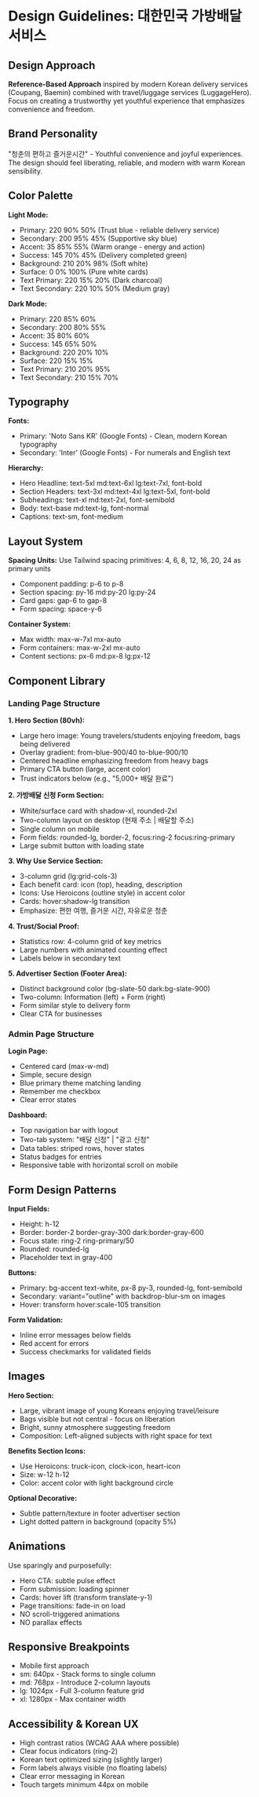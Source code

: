 # Design Guidelines: 대한민국 가방배달 서비스

## Design Approach
**Reference-Based Approach** inspired by modern Korean delivery services (Coupang, Baemin) combined with travel/luggage services (LuggageHero). Focus on creating a trustworthy yet youthful experience that emphasizes convenience and freedom.

## Brand Personality
"청춘의 편하고 즐거운시간" - Youthful convenience and joyful experiences. The design should feel liberating, reliable, and modern with warm Korean sensibility.

## Color Palette

**Light Mode:**
- Primary: 220 90% 50% (Trust blue - reliable delivery service)
- Secondary: 200 95% 45% (Supportive sky blue)
- Accent: 35 85% 55% (Warm orange - energy and action)
- Success: 145 70% 45% (Delivery completed green)
- Background: 210 20% 98% (Soft white)
- Surface: 0 0% 100% (Pure white cards)
- Text Primary: 220 15% 20% (Dark charcoal)
- Text Secondary: 220 10% 50% (Medium gray)

**Dark Mode:**
- Primary: 220 85% 60%
- Secondary: 200 80% 55%
- Accent: 35 80% 60%
- Success: 145 65% 50%
- Background: 220 20% 10%
- Surface: 220 15% 15%
- Text Primary: 210 20% 95%
- Text Secondary: 210 15% 70%

## Typography

**Fonts:**
- Primary: 'Noto Sans KR' (Google Fonts) - Clean, modern Korean typography
- Secondary: 'Inter' (Google Fonts) - For numerals and English text

**Hierarchy:**
- Hero Headline: text-5xl md:text-6xl lg:text-7xl, font-bold
- Section Headers: text-3xl md:text-4xl lg:text-5xl, font-bold
- Subheadings: text-xl md:text-2xl, font-semibold
- Body: text-base md:text-lg, font-normal
- Captions: text-sm, font-medium

## Layout System

**Spacing Units:** Use Tailwind spacing primitives: 4, 6, 8, 12, 16, 20, 24 as primary units
- Component padding: p-6 to p-8
- Section spacing: py-16 md:py-20 lg:py-24
- Card gaps: gap-6 to gap-8
- Form spacing: space-y-6

**Container System:**
- Max width: max-w-7xl mx-auto
- Form containers: max-w-2xl mx-auto
- Content sections: px-6 md:px-8 lg:px-12

## Component Library

### Landing Page Structure

**1. Hero Section (80vh):**
- Large hero image: Young travelers/students enjoying freedom, bags being delivered
- Overlay gradient: from-blue-900/40 to-blue-900/10
- Centered headline emphasizing freedom from heavy bags
- Primary CTA button (large, accent color)
- Trust indicators below (e.g., "5,000+ 배달 완료")

**2. 가방배달 신청 Form Section:**
- White/surface card with shadow-xl, rounded-2xl
- Two-column layout on desktop (현재 주소 | 배달할 주소)
- Single column on mobile
- Form fields: rounded-lg, border-2, focus:ring-2 focus:ring-primary
- Large submit button with loading state

**3. Why Use Service Section:**
- 3-column grid (lg:grid-cols-3)
- Each benefit card: icon (top), heading, description
- Icons: Use Heroicons (outline style) in accent color
- Cards: hover:shadow-lg transition
- Emphasize: 편한 여행, 즐거운 시간, 자유로운 청춘

**4. Trust/Social Proof:**
- Statistics row: 4-column grid of key metrics
- Large numbers with animated counting effect
- Labels below in secondary text

**5. Advertiser Section (Footer Area):**
- Distinct background color (bg-slate-50 dark:bg-slate-900)
- Two-column: Information (left) + Form (right)
- Form similar style to delivery form
- Clear CTA for businesses

### Admin Page Structure

**Login Page:**
- Centered card (max-w-md)
- Simple, secure design
- Blue primary theme matching landing
- Remember me checkbox
- Clear error states

**Dashboard:**
- Top navigation bar with logout
- Two-tab system: "배달 신청" | "광고 신청"
- Data tables: striped rows, hover states
- Status badges for entries
- Responsive table with horizontal scroll on mobile

## Form Design Patterns

**Input Fields:**
- Height: h-12
- Border: border-2 border-gray-300 dark:border-gray-600
- Focus state: ring-2 ring-primary/50
- Rounded: rounded-lg
- Placeholder text in gray-400

**Buttons:**
- Primary: bg-accent text-white, px-8 py-3, rounded-lg, font-semibold
- Secondary: variant="outline" with backdrop-blur-sm on images
- Hover: transform hover:scale-105 transition

**Form Validation:**
- Inline error messages below fields
- Red accent for errors
- Success checkmarks for validated fields

## Images

**Hero Section:**
- Large, vibrant image of young Koreans enjoying travel/leisure
- Bags visible but not central - focus on liberation
- Bright, sunny atmosphere suggesting freedom
- Composition: Left-aligned subjects with right space for text

**Benefits Section Icons:**
- Use Heroicons: truck-icon, clock-icon, heart-icon
- Size: w-12 h-12
- Color: accent color with light background circle

**Optional Decorative:**
- Subtle pattern/texture in footer advertiser section
- Light dotted pattern in background (opacity 5%)

## Animations

Use sparingly and purposefully:
- Hero CTA: subtle pulse effect
- Form submission: loading spinner
- Cards: hover lift (transform translate-y-1)
- Page transitions: fade-in on load
- NO scroll-triggered animations
- NO parallax effects

## Responsive Breakpoints

- Mobile first approach
- sm: 640px - Stack forms to single column
- md: 768px - Introduce 2-column layouts
- lg: 1024px - Full 3-column feature grid
- xl: 1280px - Max container width

## Accessibility & Korean UX

- High contrast ratios (WCAG AAA where possible)
- Clear focus indicators (ring-2)
- Korean text optimized sizing (slightly larger)
- Form labels always visible (no floating labels)
- Clear error messaging in Korean
- Touch targets minimum 44px on mobile
